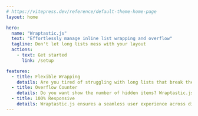 ```yaml
---
# https://vitepress.dev/reference/default-theme-home-page
layout: home

hero:
  name: "Wraptastic.js"
  text: "Effortlessly manage inline list wrapping and overflow"
  tagline: Don't let long lists mess with your layout
  actions:
    - text: Get started
      link: /setup

features:
  - title: Flexible Wrapping
    details: Are you tired of struggling with long lists that break the layout of your website? Look no further! Wraptastic.js is here to solve your problem. With Wraptastic.js you decide when your list should wrap, whether it's after 2, 3, or any other amount of lines.
  - title: Overflow Counter
    details: Do you want show the number of hidden items? Wraptastic.js has got you covered. It provides an optional counter for the amount of items that extend beyond the designated lines. This way your users will stay informed and you can take back control of your layout.
  - title: 100% Responsive
    details: Wraptastic.js ensures a seamless user experience across different screen sizes. It automatically adjusts the visibility of your list items as you resize your browser window, allowing you to adapt to any screen without compromising the integrity of your design.
---
```


